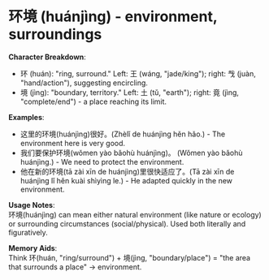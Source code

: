 # **环境 (huánjìng) - environment, surroundings**

**Character Breakdown**:  
- 环 (huán): "ring, surround." Left: 王 (wáng, "jade/king"); right: 𢦏 (juàn, "hand/action"), suggesting encircling.  
- 境 (jìng): "boundary, territory." Left: 土 (tǔ, "earth"); right: 竟 (jìng, "complete/end") - a place reaching its limit.

**Examples**:  
- 这里的环境(huánjìng)很好。(Zhèlǐ de huánjìng hěn hǎo.) - The environment here is very good.  
- 我们要保护环境(wǒmen yào bǎohù huánjìng)。 (Wǒmen yào bǎohù huánjìng.) - We need to protect the environment.  
- 他在新的环境(tā zài xīn de huánjìng)里很快适应了。(Tā zài xīn de huánjìng lǐ hěn kuài shìyìng le.) - He adapted quickly in the new environment.

**Usage Notes**:  
环境(huánjìng) can mean either natural environment (like nature or ecology) or surrounding circumstances (social/physical). Used both literally and figuratively.

**Memory Aids**:  
Think 环(huán, "ring/surround") + 境(jìng, "boundary/place") = "the area that surrounds a place" → environment.
